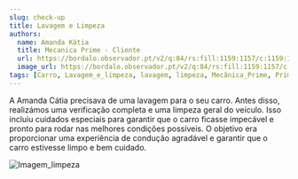 ```yaml
---
slug: check-up
title: Lavagem e Limpeza
authors:
  name: Amanda Kátia
  title: Mecanica Prime - Cliente
  url: https://bordalo.observador.pt/v2/q:84/rs:fill:1159:1157/c:1159:1157:nowe:615:82/plain/https://s3.observador.pt/wp-content/uploads/2021/12/17165411/whatsapp-image-2021-12-17-at-152612.jpeg
  image_url: https://bordalo.observador.pt/v2/q:84/rs:fill:1159:1157/c:1159:1157:nowe:615:82/plain/https://s3.observador.pt/wp-content/uploads/2021/12/17165411/whatsapp-image-2021-12-17-at-152612.jpeg
tags: [Carro, Lavagem_e_limpeza, lavagem, limpeza, Mecânica_Prime, Prime, Oficina, Loulé]
---
```



A Amanda Cátia precisava de uma lavagem para o seu carro. Antes disso, realizámos uma verificação completa e uma limpeza geral do veículo. Isso incluiu cuidados especiais para garantir que o carro ficasse impecável e pronto para rodar nas melhores condições possíveis. O objetivo era proporcionar uma experiência de condução agradável e garantir que o carro estivesse limpo e bem cuidado.

![Imagem_limpeza](https://image.delti.com/simg/landingpages/carwash.jpg)